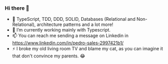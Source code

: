 ### Hi there 👋

- 🌱 TypeScript, TDD, DDD, SOLID, Databases (Relational and Non-Relational), architecture patterns and a lot more!
- 🔭 I’m currently working mainly with Typescript.
- 📫 You can reach me sending a message on Linkedin in https://www.linkedin.com/in/pedro-sales-2997421b1/
- ⚡ I broke my old living room TV and blame my cat, as you can imagine it that don't convince my parents. 😂
